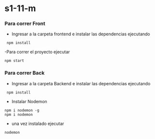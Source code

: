 # s1-11-m


### Para correr Front

- Ingresar a la carpeta frontend e instalar las dependencias ejecutando 
 
~~~
 npm install
~~~

-Para correr el proyecto ejecutar
 
 ~~~
 npm start
~~~
 
 ### Para correr Back

- Ingresar a la carpeta Backend e instalar las dependencias ejecutando

~~~
 npm install
~~~
- Instalar Nodemon
~~~
npm i nodemon -g
npm i nodemon
~~~
- una vez instalado ejecutar
~~~
nodemon
~~~
